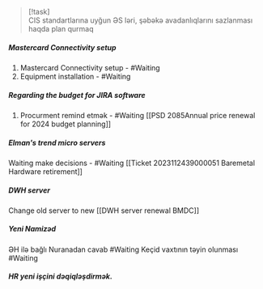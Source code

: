 

>[!task]  
>CIS standartlarına uyğun ƏS ləri, şəbəkə avadanlıqlarını sazlanması haqda plan qurmaq



##### Mastercard Connectivity setup
1. Mastercard Connectivity setup - #Waiting 
2. Equipment installation - #Waiting 

##### Regarding the budget for JIRA software
1. Procurment remind etmək - #Waiting 
[[PSD 2085Annual price renewal for 2024 budget planning]]

##### Elman's trend micro servers 
Waiting make decisions - #Waiting 
[[Ticket 2023112439000051 Baremetal Hardware retirement]]

##### DWH server
Change old server to new
[[DWH server renewal  BMDC]]

##### Yeni Namizəd
ƏH ilə bağlı Nuranadan cavab #Waiting 
Keçid vaxtının təyin olunması #Waiting 


##### HR yeni işçini dəqiqləşdirmək.


